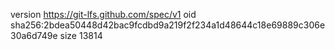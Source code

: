 version https://git-lfs.github.com/spec/v1
oid sha256:2bdea50448d42bac9fcdbd9a219f2f234a1d48644c18e69889c306e30a6d749e
size 13814
